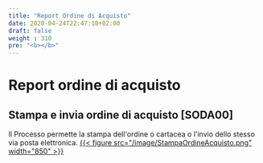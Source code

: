 ```yaml
---
title: "Report Ordine di Acquisto"
date: 2020-04-24T22:47:10+02:00
draft: false
weight : 310
pre: "<b></b>"
---
```



# Report ordine di acquisto
## Stampa e invia ordine di acquisto [SODA00]
Il Processo permette la stampa dell'ordine o cartacea o l'invio dello stesso via posta elettronica.
[{{< figure src="/image/StampaOrdineAcquisto.png"  width="850"  >}}](/image/StampaOrdineAcquisto.png)




